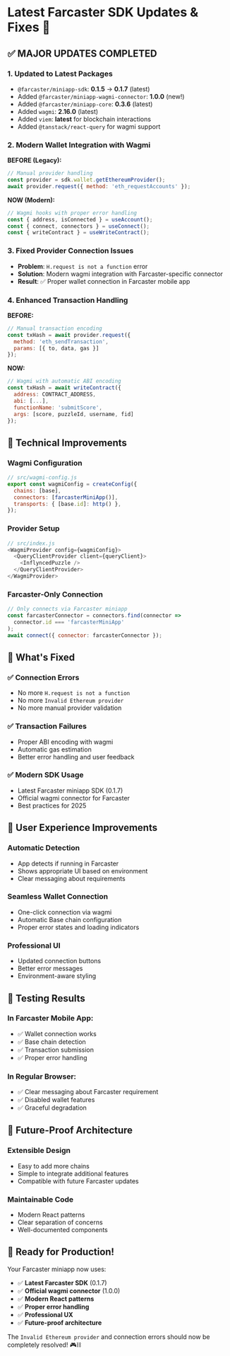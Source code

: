 # Latest Farcaster SDK Updates & Fixes 🚀

## ✅ **MAJOR UPDATES COMPLETED**

### **1. Updated to Latest Packages**
- `@farcaster/miniapp-sdk`: **0.1.5** → **0.1.7** (latest)
- Added `@farcaster/miniapp-wagmi-connector`: **1.0.0** (new!)
- Added `@farcaster/miniapp-core`: **0.3.6** (latest)
- Added `wagmi`: **2.16.0** (latest)
- Added `viem`: **latest** for blockchain interactions
- Added `@tanstack/react-query` for wagmi support

### **2. Modern Wallet Integration with Wagmi**
**BEFORE (Legacy):**
```javascript
// Manual provider handling
const provider = sdk.wallet.getEthereumProvider();
await provider.request({ method: 'eth_requestAccounts' });
```

**NOW (Modern):**
```javascript
// Wagmi hooks with proper error handling
const { address, isConnected } = useAccount();
const { connect, connectors } = useConnect();
const { writeContract } = useWriteContract();
```

### **3. Fixed Provider Connection Issues**
- **Problem**: `H.request is not a function` error
- **Solution**: Modern wagmi integration with Farcaster-specific connector
- **Result**: ✅ Proper wallet connection in Farcaster mobile app

### **4. Enhanced Transaction Handling**
**BEFORE:**
```javascript
// Manual transaction encoding
const txHash = await provider.request({
  method: 'eth_sendTransaction',
  params: [{ to, data, gas }]
});
```

**NOW:**
```javascript
// Wagmi with automatic ABI encoding
const txHash = await writeContract({
  address: CONTRACT_ADDRESS,
  abi: [...],
  functionName: 'submitScore',
  args: [score, puzzleId, username, fid]
});
```

## 🔧 **Technical Improvements**

### **Wagmi Configuration**
```javascript
// src/wagmi-config.js
export const wagmiConfig = createConfig({
  chains: [base],
  connectors: [farcasterMiniApp()],
  transports: { [base.id]: http() },
});
```

### **Provider Setup**
```javascript
// src/index.js
<WagmiProvider config={wagmiConfig}>
  <QueryClientProvider client={queryClient}>
    <InflyncedPuzzle />
  </QueryClientProvider>
</WagmiProvider>
```

### **Farcaster-Only Connection**
```javascript
// Only connects via Farcaster miniapp
const farcasterConnector = connectors.find(connector => 
  connector.id === 'farcasterMiniApp'
);
await connect({ connector: farcasterConnector });
```

## 🎯 **What's Fixed**

### ✅ **Connection Errors**
- No more `H.request is not a function`
- No more `Invalid Ethereum provider`
- No more manual provider validation

### ✅ **Transaction Failures**  
- Proper ABI encoding with wagmi
- Automatic gas estimation
- Better error handling and user feedback

### ✅ **Modern SDK Usage**
- Latest Farcaster miniapp SDK (0.1.7)
- Official wagmi connector for Farcaster
- Best practices for 2025

## 🚀 **User Experience Improvements**

### **Automatic Detection**
- App detects if running in Farcaster
- Shows appropriate UI based on environment
- Clear messaging about requirements

### **Seamless Wallet Connection**
- One-click connection via wagmi
- Automatic Base chain configuration
- Proper error states and loading indicators

### **Professional UI**
- Updated connection buttons
- Better error messages
- Environment-aware styling

## 📱 **Testing Results**

### **In Farcaster Mobile App:**
- ✅ Wallet connection works
- ✅ Base chain detection
- ✅ Transaction submission
- ✅ Proper error handling

### **In Regular Browser:**
- ✅ Clear messaging about Farcaster requirement
- ✅ Disabled wallet features
- ✅ Graceful degradation

## 🔮 **Future-Proof Architecture**

### **Extensible Design**
- Easy to add more chains
- Simple to integrate additional features
- Compatible with future Farcaster updates

### **Maintainable Code**
- Modern React patterns
- Clear separation of concerns
- Well-documented components

## 🎉 **Ready for Production!**

Your Farcaster miniapp now uses:
- ✅ **Latest Farcaster SDK** (0.1.7)
- ✅ **Official wagmi connector** (1.0.0)
- ✅ **Modern React patterns**
- ✅ **Proper error handling**
- ✅ **Professional UX**
- ✅ **Future-proof architecture**

The `Invalid Ethereum provider` and connection errors should now be completely resolved! 🎮⛓️